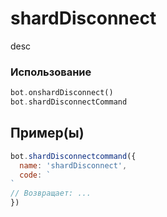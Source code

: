 # shardDisconnect
desc
### Использование
```php
bot.onshardDisconnect()
bot.shardDisconnectCommand
```
## Пример(ы)

```javascript
bot.shardDisconnectcommand({
  name: 'shardDisconnect',
  code: `
`
// Возвращает: ...
})
```